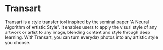 # Transart
Transart is a style transfer tool inspired by the seminal paper "A Neural Algorithm of Artistic Style". It enables users to apply the visual style of any artwork or artist to any image, blending content and style through deep learning. With Transart, you can turn everyday photos into any artistic style you choose.

